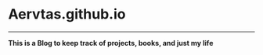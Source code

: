 # Aervtas.github.io

--------------------
**This is a Blog to keep track of projects, books, and just my life**
